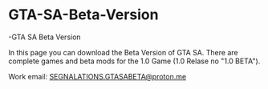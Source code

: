 # GTA-SA-Beta-Version
-GTA SA Beta Version

In this page you can download the Beta Version of GTA SA.
There are complete games and beta mods for the 1.0 Game (1.0 Relase no "1.0 BETA").

Work email: SEGNALATIONS.GTASABETA@proton.me
